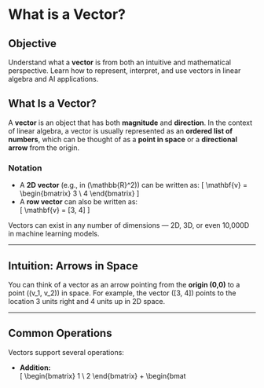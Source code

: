 # What is a Vector?

##  Objective

Understand what a **vector** is from both an intuitive and mathematical perspective. Learn how to represent, interpret, and use vectors in linear algebra and AI applications.



##  What Is a Vector?

A **vector** is an object that has both **magnitude** and **direction**. In the context of linear algebra, a vector is usually represented as an **ordered list of numbers**, which can be thought of as a **point in space** or a **directional arrow** from the origin.

### Notation

- A **2D vector** (e.g., in \(\mathbb{R}^2\)) can be written as:
  \[
  \mathbf{v} = \begin{bmatrix} 3 \\ 4 \end{bmatrix}
  \]
- A **row vector** can also be written as:  
  \[
  \mathbf{v} = [3, 4]
  \]

Vectors can exist in any number of dimensions — 2D, 3D, or even 10,000D in machine learning models.

---

## Intuition: Arrows in Space

You can think of a vector as an arrow pointing from the **origin (0,0)** to a point \((v_1, v_2)\) in space. For example, the vector \([3, 4]\) points to the location 3 units right and 4 units up in 2D space.

---

## Common Operations

Vectors support several operations:

- **Addition:**  
  \[
  \begin{bmatrix} 1 \\ 2 \end{bmatrix} + \begin{bmat
